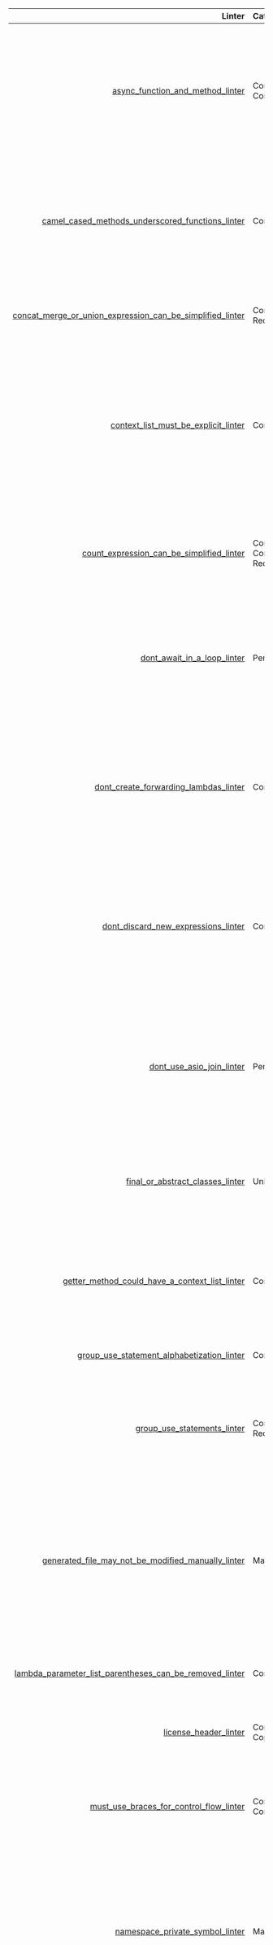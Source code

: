 |                                                                                                                                               Linter | Categories                                       | Heritage                                                                                                                                                                                                                                                                                                                                                                                                                                                                                                                                                                                                                                                                        | Rationale                                                                                                                                                                                                                                                                                                                                                                                                                                                                                                                                            |
| ---------------------------------------------------------------------------------------------------------------------------------------------------: | :----------------------------------------------- | :------------------------------------------------------------------------------------------------------------------------------------------------------------------------------------------------------------------------------------------------------------------------------------------------------------------------------------------------------------------------------------------------------------------------------------------------------------------------------------------------------------------------------------------------------------------------------------------------------------------------------------------------------------------------------ | :--------------------------------------------------------------------------------------------------------------------------------------------------------------------------------------------------------------------------------------------------------------------------------------------------------------------------------------------------------------------------------------------------------------------------------------------------------------------------------------------------------------------------------------------------- |
|                                                [async_function_and_method_linter](./src/linters/hhast_adapted/async_function_and_method_linter.hack) | Consistency, Correctness                         | [AsyncFunctionAndMethodLinter](https://github.com/hhvm/hhast/blob/v4.168.3/src/Linters/AsyncFunctionAndMethodLinter.hack)                                                                                                                                                                                                                                                                                                                                                                                                                                                                                                                                                       | It is important to await every `Awaitable<_>`. When making a blocking method async, you need to be sure you have updated all callers. By changing the name (by adding the async suffix), you get type errors for all the references. The following code is instantly recognizable as wrong `$x?->someMethodAsync()`, but the typechecker will not emit an error for it. _A `?Awaitable<_>` doesn't trigger the "you must await this check".\_                                                                                                        |
|                [camel_cased_methods_underscored_functions_linter](./src/linters/hhast_adapted/camel_cased_methods_underscored_functions_linter.hack) | Consistency                                      | [CamelCasedMethodsUnderscoredFunctionsLinter](https://github.com/hhvm/hhast/blob/v4.168.3/src/Linters/CamelCasedMethodsUnderscoredFunctionsLinter.hack)                                                                                                                                                                                                                                                                                                                                                                                                                                                                                                                         | Hack has different casing styles for different entities. These were inherited from the ancestor language Hack was based on. Many programmers are used to using `PascalCase` for classnames, `camelCase` for methods, but not to `snake_case` functions. By encoding these naming rules in a linter, free functions will "do as the HSL does", which is written in the idiomatic style for Hack.                                                                                                                                                      |
| [concat_merge_or_union_expression_can_be_simplified_linter](./src/linters/pha_native/concat_merge_or_union_expression_can_be_simplified_linter.hack) | Consitency, Redundancy                           | _null_                                                                                                                                                                                                                                                                                                                                                                                                                                                                                                                                                                                                                                                                          | `Vec\concat(...)` and `vec(...)` do the same thing when only given a single argument. This is strictly redundant. The expression `Vec\concat($x)` can be simplified to `vec($x)` if `$x` is not already a vec, to _just_ `$x` if it is.                                                                                                                                                                                                                                                                                                              |
|                                           [context_list_must_be_explicit_linter](./src/linters/pha_native/context_list_must_be_explicit_linter.hack) | Consitency                                       | _null_                                                                                                                                                                                                                                                                                                                                                                                                                                                                                                                                                                                                                                                                          | Sources published in the `HTL\` family of Software are context-aware. This linter ensures that a context list is specified in all places where this is syntactically valid. This prevents situations in which the context list is accidentally not specified and consumers of the library are unable to use code from a pure context. This linter is very pedantic, since it requires `[defaults]` to be specified in regular business logic. Think carefully if this is something you want to require in your projects before enabling this linter. |
|                                                                                                                                                      |
|                                 [count_expression_can_be_simplified_linter](./src/linters/pha_native/count_expression_can_be_simplified_linter.hack) | Consitency, Correctness, Redundancy              | _null_                                                                                                                                                                                                                                                                                                                                                                                                                                                                                                                                                                                                                                                                          | Using `C\count(...)` and comparing to `0` or `1` when `C\is_empty(...)` expresses what you are doing directly, is causing mental overhead for no reason. This linter also flags blatent incorrect expressions, such as `C\count(...) < 0` (counts can not be negative), `C\count(...) >= 0` is always true.                                                                                                                                                                                                                                          |
|                                                          [dont_await_in_a_loop_linter](./src/linters/hhast_adapted/dont_await_in_a_loop_linter.hack) | Performance                                      | [DontAwaitInALoopLinter](https://github.com/hhvm/hhast/blob/v4.168.3/src/Linters/DontAwaitInALoopLinter.hack)                                                                                                                                                                                                                                                                                                                                                                                                                                                                                                                                                                   | _Don't await in a loop_ is the oldest piece of advice routinely given to Hack programmers. It originated with the authors of the `async` features in the runtime, see [the hhvm user documentation](https://docs.hhvm.com/hack/asynchronous-operations/guidelines#do-not-use-async-in-loops). In short, programs that await in loops state: "You can't process ` n + 1` before `n` has been processed." If this isn't true, you have created a false dependency.                                                                                     |
|                                      [dont_create_forwarding_lambdas_linter](./src/linters/hhast_adapted/dont_create_forwarding_lambdas_linter.hack) | Consistency                                      | [DontCreateForwardingLambdasLinter](https://github.com/hhvm/hhast/blob/v4.168.3/src/Linters/DontCreateForwardingLambdasLinter.hack)                                                                                                                                                                                                                                                                                                                                                                                                                                                                                                                                             | Before the introduction of function references to the Hack language, the language included a magic function, `fun(...)`. It was very verbose when using namespaces. `Vec\map($strings, fun('HH\Lib\Str\trim'))` did the same thing as `Vec\map($strings, Str\trim<>)` does today. Hack programmers would create an inline lambda to avoid using the `fun(...)` function like so `Vec\map($strings, $s ==> Str\trim($s))`. Old habits die hard, so a linter was in order.                                                                             |
|                                           [dont_discard_new_expressions_linter](/src/linters/hhast_adapted/dont_discard_new_expressions_linter.hack) | Correctness                                      | [DontDiscardNewExpressionsLinter](https://github.com/hhvm/hhast/blob/v4.168.3/src/Linters/DontDiscardNewExpressionsLinter.hack)                                                                                                                                                                                                                                                                                                                                                                                                                                                                                                                                                 | This linter was written to combat the following bug pattern: `if (something bad) { new Exception('bad'); }` Do you spot it? We are missing the `throw` keyword. This `if(...)` statement was intended as a guard clause, but it doesn't guard anything. The easiest way to prevent this bug is to disallow ignored `new` expressions. This proved to be a useful rule, regardless of the type of the expression, so the behavior applies to any `new` expression.                                                                                    |
|                                                              [dont_use_asio_join_linter](./src/linters/hhast_adapted/dont_use_asio_join_linter.hack) | Performance                                      | [DontUseAsioJoinLinter](https://github.com/hhvm/hhast/blob/v4.168.3/src/Linters/DontUseAsioJoinLinter.hack)                                                                                                                                                                                                                                                                                                                                                                                                                                                                                                                                                                     | `HH\Asio\join(...)` blocks until an `Awaitable<T>` has resolved and returns the `T` synchronously. This is terrible for performance, since no other `Awaitables` (except for those blocking the current one) are allowed to run. Just use `await`. If you are in a not in an async context, make it async. If you end up in a `__construct()` method, you must create an async factory method and hand the `T` to the constructor, instead of doing async work in the constructor.                                                                   |
|                                                [final_or_abstract_classes_linter](./src/linters/hhast_adapted/final_or_abstract_classes_linter.hack) | Unknown                                          | [FinalOrAbstractClassLinter](https://github.com/hhvm/hhast/blob/v4.168.3/src/Linters/FinalOrAbstractClassLinter.hack)                                                                                                                                                                                                                                                                                                                                                                                                                                                                                                                                                           | _The rationale for this linter has been lost to time. The original [Github issue](https://github.com/hhvm/hhast/issues/87) notes: "There are exceptions, but this is a good general rule."._ Final classes are slightly easier to reason about, since you can assume that every class that is not final is extended somewhere.                                                                                                                                                                                                                       |
|                       [getter_method_could_have_a_context_list_linter](./src/linters/pha_native/getter_method_could_have_a_context_list_linter.hack) | Consistency                                      | _null_                                                                                                                                                                                                                                                                                                                                                                                                                                                                                                                                                                                                                                                                          | Getter methods are numerous, easy to detect in a linter, and can always be made pure. Introducing contexts in a existing application is a high friction activity. An application with impure getters is hostile to context lists. The developer will constantly have to `Go to definition`, add `[]`, go back to the callsite, when writing pure code. This linter will prevent this roundtrip in the trivial cases.                                                                                                                                 |
|                            [group_use_statement_alphabetization_linter](./src/linters/hhast_adapted/group_use_statement_alphabetization_linter.hack) | Consistency                                      | [GroupUseStatementAlphabetizationLinter](https://github.com/hhvm/hhast/blob/v4.168.3/src/Linters/GroupUseStatementAlphabetizationLinter.hack)                                                                                                                                                                                                                                                                                                                                                                                                                                                                                                                                   | The order of use statements does not matter. Alphabetical order is easy to explain and to enforce.                                                                                                                                                                                                                                                                                                                                                                                                                                                   |
|                                                          [group_use_statements_linter](./src/linters/hhast_adapted/group_use_statements_linter.hack) | Consistency, Redundancy                          | [GroupUseStatementsLinter](https://github.com/hhvm/hhast/blob/v4.168.3/src/Linters/GroupUseStatementsLinter.hack)                                                                                                                                                                                                                                                                                                                                                                                                                                                                                                                                                               | Namespaces that have a common prefix and expose multiple subnamespaces f.e. `HH\Lib\` or `HTL\` are intended to be consumed like this `use namespace HH\Lib\{Str, Vec}`, not like `use namespace HH\Lib\Str; use namespace HH\Lib\Vec;`. Grouping use clauses removes redundancy and makes code look more like the hsl, which is idiomatic Hack.                                                                                                                                                                                                     |
|               [generated_file_may_not_be_modified_manually_linter](./src/linters/pha_native/generated_file_may_not_be_modified_manually_linter.hack) | Maintainability                                  | _null_                                                                                                                                                                                                                                                                                                                                                                                                                                                                                                                                                                                                                                                                          | It is very easy to absentmindedly make edits to generated source code. These edits are overwritten the next time the source generator runs. This linter checks the first 20 hex-digits of the sha1 hash of the contents of the file (with the exception of the embedded hash) and compares this hash the hash embedded in the `<<file: Pragmas(vec['PhaLinters', 'digest:20-hex-digits-of-sha1'])>>` attribute. [This example](./tests/pragma/how_to_add_digests_to_generated_files.hack) demonstrates you how to add digests to your codegen.       |
|     [lambda_parameter_list_parentheses_can_be_removed_linter](./src/linters/pha_native/lambda_parameter_list_parentheses_can_be_removed_linter.hack) | Consistency                                      | _null_                                                                                                                                                                                                                                                                                                                                                                                                                                                                                                                                                                                                                                                                          | When a lambda has a single argument, you may drop the parentheses around this argument. This is often done in predicates f.e. `$x ==> $x > 5`. This linter enforces that this style is consistently used over the `($x) ==> $x > 5` style.                                                                                                                                                                                                                                                                                                           |
|                                                                      [license_header_linter](./src/linters/hhast_adapted/license_header_linter.hack) | Consitency, Copyright                            | [LicenseHeaderLinter](https://github.com/hhvm/hhast/blob/v4.168.3/src/Linters/LicenseHeaderLinter.hack)                                                                                                                                                                                                                                                                                                                                                                                                                                                                                                                                                                         | Ensures every file starts with a copyright notice. This is useful when dedicating a work to the Hack community.                                                                                                                                                                                                                                                                                                                                                                                                                                      |
|                                  [must_use_braces_for_control_flow_linter](./src/linters/hhast_adapted/must_use_braces_for_control_flow_linter.hack) | Consitency, Correctness                          | [MustUseBracesForControlFlowLinter](https://github.com/hhvm/hhast/blob/v4.168.3/src/Linters/MustUseBracesForControlFlowLinter.hack)                                                                                                                                                                                                                                                                                                                                                                                                                                                                                                                                             | Prevent confusion where a programmer assumes an `if (...)` reaches to the next closing curly brace. Ill-formatted code that uses braceless control flow may indent an incorrect amount of statements. If you format your code on save with `hackfmt`, this less of a problem than it used to be. These days, it enforces style rules more than anything else.                                                                                                                                                                                        |
|                                                  [namespace_private_symbol_linter](./src/linters/hhast_adapted/namespace_private_symbol_linter.hack) | Maintainability                                  | [NamespacePrivateLinter](https://github.com/hhvm/hhast/blob/v4.168.3/src/Linters/NamespacePrivateLinter.hack)                                                                                                                                                                                                                                                                                                                                                                                                                                                                                                                                                                   | The Hack community has adopted the `_Private` (or incorrectly `__Private`) namespace convention to isolate implementation details from the public API. The adoption of modules may make this convention obsolete. Code in a `_Private` subnamespace is not subject to a backwards compatibility guarantee and may be removed without warning. This linter warns you when you use such an API from **a different** vendor. You may (ab)use your own `_Private` symbols anywhere.                                                                      |
|                                          [namespace_private_use_clause_linter](./src/linters/hhast_adapted/namespace_private_use_clause_linter.hack) | Maintainability                                  | _null_                                                                                                                                                                                                                                                                                                                                                                                                                                                                                                                                                                                                                                                                          | This linter will warn you at the time you write the use clause, instead of when you use the symbol in your code. See the rationale above.                                                                                                                                                                                                                                                                                                                                                                                                            |
|                                                                                [no_elseif_linter](./src/linters/hhast_adapted/no_elseif_linter.hack) | Consitency, Forwards Compatibility               | [NoElseifLinter](https://github.com/hhvm/hhast/blob/c5c6208af1be5cd6ec39fc73d68558d4c9a4a62d/src/Linters/NoElseifLinter.hack)                                                                                                                                                                                                                                                                                                                                                                                                                                                                                                                                                   | `elseif` use to be an alternative spelling for `else if`. This alternative spelling was removed with the release of [hhvm version 4.158](https://hhvm.com/blog/2022/04/20/hhvm-4.158.html). If you typecheck on this hhvm version (or any newer version), you may remove this linter from your configuration without ill-effect.                                                                                                                                                                                                                     |
|                                                            [no_empty_statements_linter](./src/linters/hhast_adapted/no_empty_statements_linter.hack) | Correctness, Redundancy                          | [NoEmptyStatementsLinter](https://github.com/hhvm/hhast/blob/v4.168.3/src/Linters/NoEmptyStatementsLinter.hack)                                                                                                                                                                                                                                                                                                                                                                                                                                                                                                                                                                 | A statement that has no effect is almost always an indication of a bug. For example `$a . $b`, `$a + 42`, which should have been `$a .= $b` and `$a += 42` respectively. In very few cases, the operator is used for short circuiting. `a() && b()`, where `b()` is only executed when `a()` returns a truthy value. In these cases, you may prefer to use an `if (...)` statement or to assign the resulting value to `$_` to signal this unidiomatic use of `&&`.                                                                                  |
|                                  [no_final_method_in_final_classes_linter](./src/linters/hhast_adapted/no_final_method_in_final_classes_linter.hack) | Redundancy                                       | [NoFinalMethodInFinalClassLinter](https://github.com/hhvm/hhast/blob/v4.168.3/src/Linters/NoFinalMethodInFinalClassLinter)                                                                                                                                                                                                                                                                                                                                                                                                                                                                                                                                                      | A `final` method in a `final` class can not be overridden regardless of its modifier, because there are no subclasses. This is strictly redundant. It also gives a wrong impression that the methods around it that don't have a `final` modifier may be overridden in a subclass. By removing the `final` modifier, you remove this possibility for confusion.                                                                                                                                                                                      |
|                                                                    [no_php_equality_linter](./src/linters/hhast_adapted/no_php_equality_linter.hack) | Correctness, Forward Compatibility, Teachability | [NoPHPEqualityLinter](https://github.com/hhvm/hhast/blob/v4.168.3/src/Linters/NoPHPEqualityLinter.hack)                                                                                                                                                                                                                                                                                                                                                                                                                                                                                                                                                                         | This linter became a misnomer with the release of [hhvm version 4.116](https://hhvm.com/blog/2021/06/28/hhvm-4.116.html). In hhvm version 4.115 and below `==` and `!=` used to perform [Type Juggling](https://www.php.net/manual/en/language.types.type-juggling.php) and approximate the loose equality rules of PHP 7. The rules of modern `==` and `!=` are difficult to grasp. Always use strict equals `===` and `!==`.                                                                                                                       |
|                                                    [no_string_interpolation_linter](./src/linters/hhast_adapted/no_string_interpolation_linter.hack) | Consitency, Teachability                         | [NoStringInterpolationLinter](https://github.com/hhvm/hhast/blob/v4.168.3/src/Linters/NoStringInterpolationLinter.hack)                                                                                                                                                                                                                                                                                                                                                                                                                                                                                                                                                         | The rationale for this lint has changed since it was added in 2017. See the [Github Issue](https://github.com/hhvm/hhast/issues/11). These days it reduces the amount of strange syntax exceptions that you need to know.[^1] With `enable_strict_string_concat_interp` enabled, one could argue this linter could allow simple variable interpolation `"Sally has $number_of_apples apple(s)"`.                                                                                                                                                     |
|                                                 [pragma_could_not_be_parsed_linter](./src/linters/pha_native/pragma_could_not_be_parsed_linter.hack) | Correctness, Redundancy                          | _null_                                                                                                                                                                                                                                                                                                                                                                                                                                                                                                                                                                                                                                                                          | Pragma's that address `PhaLinters`, but are not recognized and are red herrings. Delete them without remorse!                                                                                                                                                                                                                                                                                                                                                                                                                                        |
|                                                           [pragma_prefix_unknown_linter](./src/linters/pha_native/pragma_prefix_unknown_linter.hack) | Correctness, Redundancy                          | _null_                                                                                                                                                                                                                                                                                                                                                                                                                                                                                                                                                                                                                                                                          | Pragma's that aren't being parsed by any tool just puzzle developers. Delete them without remorse!                                                                                                                                                                                                                                                                                                                                                                                                                                                   |
|                                                                      [prefer_lambdas_linter](./src/linters/hhast_adapted/prefer_lambdas_linter.hack) | Consitency, Teachability                         | [PreferLambdasLinter](https://github.com/hhvm/hhast/blob/v4.168.3/src/Linters/PreferLambdasLinter.hack)                                                                                                                                                                                                                                                                                                                                                                                                                                                                                                                                                                         | The alternative to lambda expressions is anonynous function expressions. Lambda's superceed anonynous function expressions in every way. They are more terse and they implicitly capture variables from enclosing scopes. By removing anonymous function expressions from your code, you won't need to teach how `function ($a) use ($b) { return $a + $b; }` is equivalent to `$a ==> $a + $b;`                                                                                                                                                     |
|                                                            [prefer_require_once_linter](./src/linters/hhast_adapted/prefer_require_once_linter.hack) | Consistency                                      | [PreferRequireOnceLinter](https://github.com/hhvm/hhast/blob/v4.168.3/src/Linters/PreferRequireOnceLinter.hack)                                                                                                                                                                                                                                                                                                                                                                                                                                                                                                                                                                 | The inclusion directives, `include`, `include_once`, `require`, and `require_once` used to each have their own use in earlier versions of hhvm. The varaints without the `_once` suffix don't make sense in modern Hack, since including a file multiple times will either be a noop or raise a fatal error. `include_once` may be useful when a file may or may not exist. This is exeedingly rare and can be emulated using `if (\HH\could_include($x)) { require_once $x; }`                                                                      |
|                          [prefer_single_quoted_string_literals_linter](./src/linters/hhast_adapted/prefer_single_quoted_string_literals_linter.hack) | Consistency                                      | [PreferSingleQuotedStringLiteralLinter](https://github.com/hhvm/hhast/blob/v4.168.3/src/Linters/PreferSingleQuotedStringLiteralLinter.hack)                                                                                                                                                                                                                                                                                                                                                                                                                                                                                                                                     | The main difference between single quoted and double quoted strings are the escape characters you can use. Single quoted strings only allow `\'` (the escaped single quote) and `\\` (the escaped backslash). By using single quoted strings where you can, double quoted strings become a signal that says: escape sequences ahead.                                                                                                                                                                                                                 |
|                                                    [shout_case_enum_members_linter](./src/linters/hhast_adapted/shout_case_enum_members_linter.hack) | Consistency                                      | [ShoutCaseEnumMembersLinter](https://github.com/hhvm/hhast/blob/v4.168.3/src/Linters/ShoutCaseEnumMembersLinter.hack)                                                                                                                                                                                                                                                                                                                                                                                                                                                                                                                                                           | Enum members are SHOUT_CASE by convention in Hack. In other programming languages, PascalCase is the convention. To aid new Hack developers and polyglots, this convention was encoded in a linter.                                                                                                                                                                                                                                                                                                                                                  |
|                                                                  [unreachable_code_linter](./src/linters/hhast_adapted/unreachable_code_linter.hack) | Correctness, Redundancy                          | [UnreachableCodeLinter](https://github.com/hhvm/hhast/blob/v4.168.3/src/Linters/UnreachableCodeLinter.hack)                                                                                                                                                                                                                                                                                                                                                                                                                                                                                                                                                                     | Code past `break;`, `continue;`, `return;`, and `throw ...;` directives is unreachable. It can be safely removed. In most cases it isn't rendundant, but it was misplaced. The author expected this code to be needed, so there may have been en error in understanding.                                                                                                                                                                                                                                                                             |
|                                                          [unused_pipe_variable_linter](./src/linters/hhast_adapted/unused_pipe_variable_linter.hack) | Correctness                                      | [UnusedPipeVariableLinter](https://github.com/hhvm/hhast/blob/v4.168.3/src/Linters/UnusedPipeVariableLinter.hack)                                                                                                                                                                                                                                                                                                                                                                                                                                                                                                                                                               | This used to be a language rule until the release of [hhvm version 4.28](https://hhvm.com/blog/2019/10/23/hhvm-4.28.html). Not using the `$$` on the RHS of a `\|>` expression is almost always a bug. This error often takes the following form `Vec\filter($things, lambda) \|> Vec\map($things, lambda);` The `$things` variable has the same type as `$$`, so the typechecker does not flag this as an error and the filtered result is not used.                                                                                                |
|                                                                [unused_use_clause_linter](./src/linters/hhast_adapted/unused_use_clause_linter.hack) | Redundancy                                       | [UnusedUseClauseLinter](https://github.com/hhvm/hhast/blob/v4.168.3/src/Linters/UnusedUseClauseLinter.hack)                                                                                                                                                                                                                                                                                                                                                                                                                                                                                                                                                                     | This is dead code, but you need to scan the whole file to be sure it is. By linting against it, you know that every use clause that remains is used somewhere in this file.                                                                                                                                                                                                                                                                                                                                                                          |
|                                                                    [unused_variable_linter](./src/linters/hhast_adapted/unused_variable_linter.hack) | Correctness, Maintainability, Redundancy         | [UnusedLambdaParameterLinter](https://github.com/hhvm/hhast/blob/v4.168.3/src/Linters/UnusedLambdaParameterLinter.hack) <br> [UnusedParameterLinter](https://github.com/hhvm/hhast/blob/v4.168.3/src/Linters/UnusedParameterLinter.hack) <br> [UnusedVariableLinter](https://github.com/hhvm/hhast/blob/v4.168.3/src/Linters/UnusedVariableLinter.hack)                                                                                                                                                                                                                                                                                                                         | Initializing `$flag = false;` outside a loop and conditionally setting `$falg = false;` inside the loop is the most common mistake caught by this linter. `$flag` will always be false. This linter also fires for unused parameters, which hurt maintainability. Naming unused parameters `$_` which are forced by the Liskov Substitution Principle ensures callers you won't use it. They may pass any type correct value. In other cases, the local variable is merely redundant.                                                                |
|                                                        [use_statement_with_as_linter](./src/linters/hhast_adapted/use_statement_with_as_linter.hack) | Consitency, Maintainability                      | [UseStatementWithAsLinter](https://github.com/hhvm/hhast/blob/v4.168.3/src/Linters/UseStatementWithAsLinter.hack)                                                                                                                                                                                                                                                                                                                                                                                                                                                                                                                                                               | Namespace, function, const, and type aliasses make code it more difficult to grep for the usage of these symbols. You rarely need to use aliasses to prevent naming collisions because of Hack's unambiguous naming rules. _Hack requires unambiguous uses. `use const Some\Package\SOME_CONST;` introduces the name `SOME_CONST` and `use namespace Some\Package;` introduces `Package` as a **local prefix**, instead of importing everything from `Some\Package` into file scope._                                                                |
|                          [use_statement_with_leading_backslash_linter](./src/linters/hhast_adapted/use_statement_with_leading_backslash_linter.hack) | Redundancy                                       | [UseStatementWithLeadingBackslashLinter](https://github.com/hhvm/hhast/blob/v4.168.3/src/Linters/UseStatementWithLeadingBackslashLinter.hack)                                                                                                                                                                                                                                                                                                                                                                                                                                                                                                                                   | Use statements in Hack are not relative to the current namespace. They are rooted in the root namespace. The leading backslash does nothing. `use namespace A\B;` and `use namespace \A\B;` both introduce `B` as a local alias for `\A\B`.                                                                                                                                                                                                                                                                                                          |
|                                              [use_statement_without_kind_linter](./src/linters/hhast_adapted/use_statement_without_kind_linter.hack) | Consitency, Maintainability, Teachability        | [UseStatementWithoutKindLinter](https://github.com/hhvm/hhast/blob/v4.168.3/src/Linters/UseStatementWithoutKindLinter.hack)                                                                                                                                                                                                                                                                                                                                                                                                                                                                                                                                                     | Way back when, use clauses didn't have a kind. `use A\B;` was _the_ way to introduce `B` as a local alias for the namespace `A\B` **and**, if it exists, the type `A\B`. This is still part of the language for backwards compability. Types rarely if ever share a name with a namespace, making this use clause needlessly non specific. I wouldn't have learned the rules for which clause wins when if I didn't write tooling. It is better to not have to teach it as well.                                                                     |
|                                       [variable_name_must_be_lowercase_linter](./src/linters/pha_native/variable_name_must_be_lowercase_linter.hack) | _null_                                           | Consistency                                                                                                                                                                                                                                                                                                                                                                                                                                                                                                                                                                                                                                                                     | The Hack community uses `$snake_case` for local variables. Variable names are only `$camelCase` when they are used as constructor promoted properties. Camel case is popular in other communities. This linter serves as a gentle reminder to be consistent with other Hack code out there.                                                                                                                                                                                                                                                          |
|                                                                              [whitespace_linter](./src/linters/hhast_adapted/whitespace_linter.hack) | Consitency, Maintainability                      | [ConsistentLineEndingsLinter](https://github.com/hhvm/hhast/blob/v4.168.3/src/Linters/ConsistentLineEndingsLinter.hack) <br> [DontHaveTwoEmptyLinesInARowLinter](https://github.com/hhvm/hhast/blob/v4.168.3/src/Linters/DontHaveTwoEmptyLinesInARowLinter.hack) <br> [NewlineAtEndOfFileLinter](https://github.com/hhvm/hhast/blob/v4.168.3/src/Linters/NewlineAtEndOfFileLinter.hack) <br> [NoNewlineAtStartOfControlFlowBlockLinter](https://github.com/hhvm/hhast/blob/v4.168.3/src/Linters/NoNewlineAtStartOfControlFlowBlockLinter.hack) <br> [NoWhitespaceAtEndOfLineLinter](https://github.com/hhvm/hhast/blob/v4.168.3/src/Linters/NoWhitespaceAtEndOfLineLinter.hack) | Being consistent with whitespace simplifies (git) diffs. This makes `git blame` more useful over time.                                                                                                                                                                                                                                                                                                                                                                                                                                               |

[^1]: `const string C = 'c'; $d = dict['C' => 'uppercase', 'c' => 'lowercase']; $d[C] (lowercase) vs "$d[C]" (uppercase); $d['C'] (uppercase) vs "$d['C']" (syntax error);`
